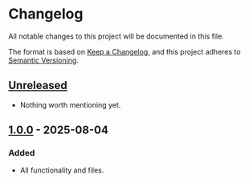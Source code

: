 # Changelog

All notable changes to this project will be documented in this file.

The format is based on [Keep a Changelog](https://keepachangelog.com/en/1.0.0/),
and this project adheres to [Semantic Versioning](https://semver.org/spec/v2.0.0.html).


## [Unreleased]

- Nothing worth mentioning yet.



## [1.0.0] - 2025-08-04

### Added

- All functionality and files.


[unreleased]: https://github.com/foundata/ansible-docsmith/compare/v1.0.0...HEAD
[1.0.0]: https://github.com/foundata/ansible-docsmith/releases/tag/v1.0.0
